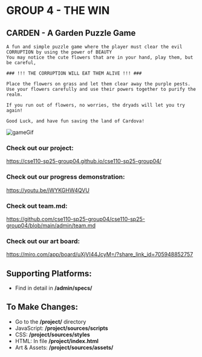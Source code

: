 # GROUP 4 - THE WIN

## CARDEN - A Garden Puzzle Game

```
A fun and simple puzzle game where the player must clear the evil CORRUPTION by using the power of BEAUTY
You may notice the cute flowers that are in your hand, play them, but be careful, 

### !!! THE CORRUPTION WILL EAT THEM ALIVE !!! ###

Place the flowers on grass and let them clear away the purple pests.
Use your flowers carefully and use their powers together to purify the realm.

If you run out of flowers, no worries, the dryads will let you try again!

Good Luck, and have fun saving the land of Cardova!
```
![gameGif](https://github.com/user-attachments/assets/89d91c40-2dfb-4762-be6b-2928ce864673)

### Check out our project:

https://cse110-sp25-group04.github.io/cse110-sp25-group04/

### Check out our progress demonstration:

https://youtu.be/jWYKGHW4QVU

### Check out team.md:

https://github.com/cse110-sp25-group04/cse110-sp25-group04/blob/main/admin/team.md

### Check out our art board:

https://miro.com/app/board/uXjVI44JcyM=/?share_link_id=705948852757

## Supporting Platforms:

- Find in detail in **/admin/specs/**

## To Make Changes:

- Go to the **/project/** directory
- JavaScript: **/project/sources/scripts**
- CSS: **/project/sources/styles**
- HTML: In file **/project/index.html**
- Art & Assets: **/project/sources/assets/**
